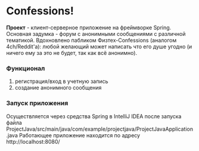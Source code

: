 # Confessions!
__Проект__ - клиент-серверное приложение на фреймворке Spring. Основная задумка - форум с анонимными сообщениями с различной тематикой. Вдохновлено пабликом Физтех-Confessions (аналогом 4ch/Reddit'а): любой желающий может написать что его душе угодно (и ничего ему за это не будет, так как всё анонимно).

### Функционал
1) регистрация/вход в учетную запись
2) создание анонимного сообщения

### Запуск приложения
Осуществляется через средства Spring в IntelliJ IDEA после запуска файла ProjectJava/src/main/java/com/example/projectjava/ProjectJavaApplication.java
Работающее приложение находится по адресу http://localhost:8080/
